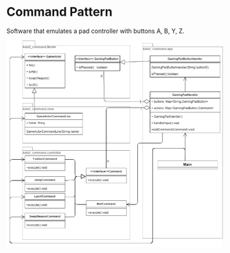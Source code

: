  
Command Pattern
===============
Software that emulates a pad controller with buttons A, B, Y, Z.

![UML Diagram](./UML.png)
